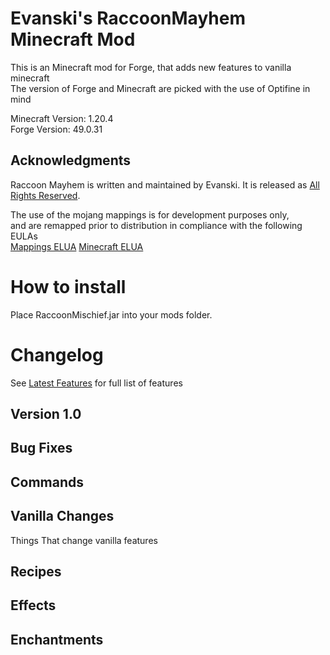 # Evanski's RaccoonMayhem Minecraft Mod

This is an Minecraft mod for Forge, that adds new features to vanilla minecraft  
The version of Forge and Minecraft are picked with the use of Optifine in mind

Minecraft Version: 1.20.4  
Forge Version: 49.0.31  

## Acknowledgments
Raccoon Mayhem is written and maintained by Evanski. It is
released as [All Rights Reserved](LICENSE).

The use of the mojang mappings is for development purposes only,  
and are remapped prior to distribution in compliance with the following EULAs  
[Mappings ELUA](https://gist.github.com/Dinnerbone/07b20a9f02e50a569217df6449cc1185/#file-gistfile1-txt)
[Minecraft ELUA](https://www.minecraft.net/en-us/eula)

# How to install
Place RaccoonMischief.jar into your mods folder.

# Changelog
See [Latest Features](https://github.com/EvanSkiStudios/Raccoon-Mischief/blob/master/Features/Features_Latest_.md) for full list of features

## Version 1.0

## Bug Fixes

## Commands

## Vanilla Changes
Things That change vanilla features

## Recipes

## Effects

## Enchantments
